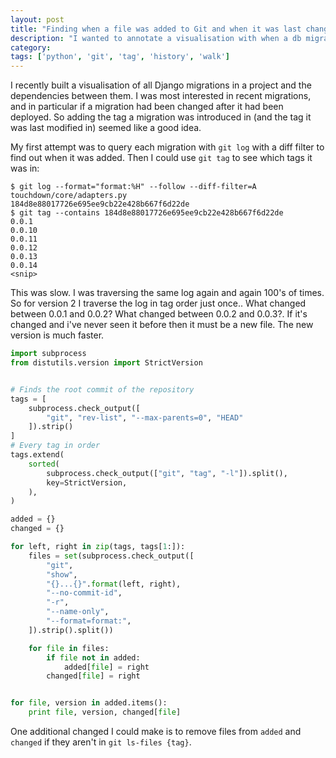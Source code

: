 ```yaml
---
layout: post
title: "Finding when a file was added to Git and when it was last changed"
description: "I wanted to annotate a visualisation with when a db migration was added and if it was changed. This is what i did."
category:
tags: ['python', 'git', 'tag', 'history', 'walk']
---
```


I recently built a visualisation of all Django migrations in a project and the dependencies between them. I was most interested in recent migrations, and in particular if a migration had been changed after it had been deployed. So adding the tag a migration was introduced in (and the tag it was last modified in) seemed like a good idea.

My first attempt was to query each migration with `git log` with a diff filter to find out when it was added. Then I could use `git tag` to see which tags it was in:

```
$ git log --format="format:%H" --follow --diff-filter=A touchdown/core/adapters.py
184d8e88017726e695ee9cb22e428b667f6d22de
$ git tag --contains 184d8e88017726e695ee9cb22e428b667f6d22de
0.0.1
0.0.10
0.0.11
0.0.12
0.0.13
0.0.14
<snip>
```

This was slow. I was traversing the same log again and again 100's of times. So for version 2 I traverse the log in tag order just once.. What changed between 0.0.1 and 0.0.2? What changed between 0.0.2 and 0.0.3?. If it's changed and i've never seen it before then it must be a new file. The new version is much faster.

```python
import subprocess
from distutils.version import StrictVersion


# Finds the root commit of the repository
tags = [
    subprocess.check_output([
        "git", "rev-list", "--max-parents=0", "HEAD"
    ]).strip()
]
# Every tag in order
tags.extend(
    sorted(
        subprocess.check_output(["git", "tag", "-l"]).split(),
        key=StrictVersion,
    ),
)

added = {}
changed = {}

for left, right in zip(tags, tags[1:]):
    files = set(subprocess.check_output([
        "git",
        "show",
        "{}...{}".format(left, right),
        "--no-commit-id",
        "-r",
        "--name-only",
        "--format=format:",
    ]).strip().split())

    for file in files:
        if file not in added:
            added[file] = right
        changed[file] = right


for file, version in added.items():
    print file, version, changed[file]
```

One additional changed I could make is to remove files from `added` and `changed` if they aren't in `git ls-files {tag}`.

